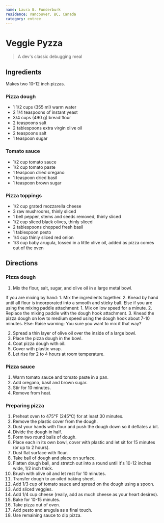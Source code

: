 ```yaml
---
name: Laura G. Funderburk
residence: Vancouver, BC, Canada
category: entree
---
```


# Veggie Pyzza 

> A dev's classic debugging meal

## Ingredients

Makes two 10-12 inch pizzas. 

### Pizza dough

- 1 1/2 cups (355 ml) warm water 
- 2 1/4 teaspoons of instant yeast
- 3/4 cups (490 g) bread flour
- 2 teaspoons salt
- 2 tablespoons extra virgin olive oil
- 2 teaspoons salt
- 1 teaspoon sugar

### Tomato sauce

- 1/2 cup tomato sauce
- 1/2 cup tomato paste
- 1 teaspoon dried oregano
- 1 teaspoon dried basil 
- 1 teaspoon brown sugar

### Pizza toppings

- 1/2 cup grated mozzarella cheese
- 3 raw mushrooms, thinly sliced
- 1 bell pepper, stems and seeds removed, thinly sliced
- 1/2 cup sliced black olives, thinly sliced
- 2 tablespoons chopped fresh basil
- 1 tablespoon pesto
- 1/4 cup thinly sliced red onion
- 1/3 cup baby arugula, tossed in a little olive oil, added as pizza comes out of the oven

## Directions 

### Pizza dough

1. Mix the flour, salt, sugar, and olive oil in a large metal bowl.

If you are mixing by hand: 
    1. Mix the ingredients together. 
    2. Knead by hand until all flour is incorporated into a smooth and sticky ball. 
Else if you are using the mixing paddle attachment: 
    1. Mix on low speed for a minute. 
    2. Replace the mixing paddle with the dough hook attachment.
    3. Knead the pizza dough on low to medium speed using the dough hook about 7-10 minutes.
Else:
    Raise warning: 
        You sure you want to mix it that way? 

2. Spread a thin layer of olive oil over the inside of a large bowl. 
3. Place the pizza dough in the bowl. 
4. Coat pizza dough with oil. 
5. Cover with plastic wrap. 
6. Let rise for 2 to 4 hours at room temperature. 

### Pizza sauce

1. Warm tomato sauce and tomato paste in a pan. 
2. Add oregano, basil and brown sugar. 
3. Stir for 10 minutes. 
4. Remove from heat. 

### Preparing pizza

1. Preheat oven to 475°F (245°C) for at least 30 minutes. 
2. Remove the plastic cover from the dough. 
3. Dust your hands with flour and push the dough down so it deflates a bit. 
4. Divide the dough in half.
5. Form two round balls of dough. 
6. Place each in its own bowl, cover with plastic and let sit for 15 minutes (or up to 2 hours).
7. Dust flat surface with flour.
8. Take ball of dough and place on surface. 
9. Flatten dough ball, and stretch out into a round until it's 10-12 inches wide, 1/2 inch thick.
10. Brush with olive oil and let rest for 10 minutes. 
11. Transfer dough to an oiled baking sheet. 
12. Add 1/3 cup of tomato sauce and spread on the dough using a spoon. 
13. Add sliced veggies. 
14. Add 1/4 cup cheese (really, add as much cheese as your heart desires). 
15. Bake for 10-15 minutes. 
16. Take pizza out of oven. 
17. Add pesto and arugula as a final touch. 
18. Use remaining sauce to dip pizza. 

